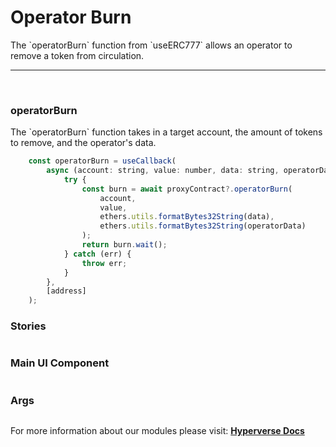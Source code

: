 
# Operator Burn

<p> The `operatorBurn` function from `useERC777` allows an operator to remove a token from circulation. </p>

---

<br>

### operatorBurn

<p> The `operatorBurn` function takes in a target account, the amount of tokens to remove, and the operator's data. </p>

```jsx
	const operatorBurn = useCallback(
		async (account: string, value: number, data: string, operatorData: string) => {
			try {
				const burn = await proxyContract?.operatorBurn(
					account,
					value,
					ethers.utils.formatBytes32String(data),
					ethers.utils.formatBytes32String(operatorData)
				);
				return burn.wait();
			} catch (err) {
				throw err;
			}
		},
		[address]
	);
```

### Stories

```jsx

```

### Main UI Component

```jsx

```

### Args

```jsx

```

For more information about our modules please visit: [**Hyperverse Docs**](docs.hyperverse.dev)
